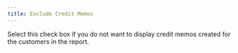 ```yaml
---
title: Exclude Credit Memos
---
```



Select this check box if you do not want to display credit memos created  for the customers in the report.
